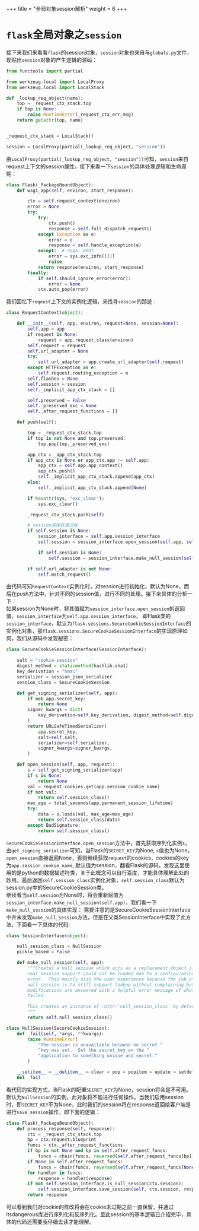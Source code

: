 +++
title = "全局对象session解析"
weight = 6 
+++

# `flask`全局对象之`session`

接下来我们来看看`flask`的session对象，`session`对象也来自与`globals.py`文件，现贴出`session`对象的产生逻辑的源码：
```python
from functools import partial

from werkzeug.local import LocalProxy
from werkzeug.local import LocalStack

def _lookup_req_object(name):
    top = _request_ctx_stack.top
    if top is None:
        raise RuntimeError(_request_ctx_err_msg)
    return getattr(top, name)


_request_ctx_stack = LocalStack()

session = LocalProxy(partial(_lookup_req_object, "session"))
```

由`LocalProxy(partial(_lookup_req_object, "session"))`可知，`session`来自request上下文的session属性，接下来看一下`session`的具体处理逻辑和生命周期：  

```python
class Flask(_PackageBoundObject):
    def wsgi_app(self, environ, start_response):

        ctx = self.request_context(environ)
        error = None
        try:
            try:
                ctx.push()
                response = self.full_dispatch_request()
            except Exception as e:
                error = e
                response = self.handle_exception(e)
            except:  # noqa: B001
                error = sys.exc_info()[1]
                raise
            return response(environ, start_response)
        finally:
            if self.should_ignore_error(error):
                error = None
            ctx.auto_pop(error)

```
我们回忆下`reqeust`上下文的实例化逻辑，来找寻`session`的踪迹：  

```python
class RequestContext(object):

    def __init__(self, app, environ, request=None, session=None):
        self.app = app
        if request is None:
            request = app.request_class(environ)
        self.request = request
        self.url_adapter = None
        try:
            self.url_adapter = app.create_url_adapter(self.request)
        except HTTPException as e:
            self.request.routing_exception = e
        self.flashes = None
        self.session = session
        self._implicit_app_ctx_stack = []

        self.preserved = False
        self._preserved_exc = None
        self._after_request_functions = []

    def push(self):

        top = _request_ctx_stack.top
        if top is not None and top.preserved:
            top.pop(top._preserved_exc)

        app_ctx = _app_ctx_stack.top
        if app_ctx is None or app_ctx.app != self.app:
            app_ctx = self.app.app_context()
            app_ctx.push()
            self._implicit_app_ctx_stack.append(app_ctx)
        else:
            self._implicit_app_ctx_stack.append(None)

        if hasattr(sys, "exc_clear"):
            sys.exc_clear()

        _request_ctx_stack.push(self)

        # session具体处理过程
        if self.session is None:
            session_interface = self.app.session_interface
            self.session = session_interface.open_session(self.app, self.request)

            if self.session is None:
                self.session = session_interface.make_null_session(self.app)

        if self.url_adapter is not None:
            self.match_request()
```
由代码可知`RequestContext`实例化时，对session进行初始化，默认为None，而后在push方法中，针对不同的session值，进行不同的处理。接下来具体的分析一下：  
如果session为None时，将其值赋为`session_interface.open_session`的返回值，`session_interface`为`self.app.session_interface`， 即Flask类的`session_interface`，默认为`flask.sessions.SecureCookieSessionInterface`的实例化对象，那`flask.sessions.SecureCookieSessionInterface`的实现原理如何，我们从源码中发现秘密：  
```python
class SecureCookieSessionInterface(SessionInterface):

    salt = "cookie-session"
    digest_method = staticmethod(hashlib.sha1)
    key_derivation = "hmac"
    serializer = session_json_serializer
    session_class = SecureCookieSession

    def get_signing_serializer(self, app):
        if not app.secret_key:
            return None
        signer_kwargs = dict(
            key_derivation=self.key_derivation, digest_method=self.digest_method
        )
        return URLSafeTimedSerializer(
            app.secret_key,
            salt=self.salt,
            serializer=self.serializer,
            signer_kwargs=signer_kwargs,
        )

    def open_session(self, app, request):
        s = self.get_signing_serializer(app)
        if s is None:
            return None
        val = request.cookies.get(app.session_cookie_name)
        if not val:
            return self.session_class()
        max_age = total_seconds(app.permanent_session_lifetime)
        try:
            data = s.loads(val, max_age=max_age)
            return self.session_class(data)
        except BadSignature:
            return self.session_class()
```
`SecureCookieSessionInterface.open_session`方法中，首先获取序列化实例`s`，由`get_signing_serializer`可知，当Flask的`SECRET_KEY`为None, `s`值也为None，`open_session`直接返回None，否则继续获取`request`的cookies，cookies的key为`app.session_cookie_name`, 默认值为session，翻看Flask的源码，发现这里使用的是python的数据描述符类，关于此概念可以自行百度，才能具体理解此处的妙用。最后返回`self.session_class`实例化对象，`self.session_class`默认为session.py中的SecureCookieSession类。  
继续看当`self.session`为None时，将会重新赋值为`session_interface.make_null_session(self.app)`，我们看一下`make_null_session`的具体实现：
需要注意的是SecureCookieSessionInterface中并未发现`make_null_session`方法，但是在父类SessionInterface中实现了此方法，下面看一下具体的代码:

```python
class SessionInterface(object):

    null_session_class = NullSession
    pickle_based = False

    def make_null_session(self, app):
        """Creates a null session which acts as a replacement object if the
        real session support could not be loaded due to a configuration
        error.  This mainly aids the user experience because the job of the
        null session is to still support lookup without complaining but
        modifications are answered with a helpful error message of what
        failed.

        This creates an instance of :attr:`null_session_class` by default.
        """
        return self.null_session_class()

class NullSession(SecureCookieSession):
    def _fail(self, *args, **kwargs):
        raise RuntimeError(
            "The session is unavailable because no secret "
            "key was set.  Set the secret_key on the "
            "application to something unique and secret."
        )

    __setitem__ = __delitem__ = clear = pop = popitem = update = setdefault = _fail
    del _fail
```
看代码的实现方式，当Flask的配置`SECRET_KEY`为None，session将会是不可用。默认为`NullSession`的实例，此对象将不能进行任何操作。当我们启用session时，即`SECRET_KEY`不为None，此时我们的session将在response返回给客户端是进行`save_session`操作，即下面的逻辑：  

```python
class Flask(_PackageBoundObject):
    def process_response(self, response):
        ctx = _request_ctx_stack.top
        bp = ctx.request.blueprint
        funcs = ctx._after_request_functions
        if bp is not None and bp in self.after_request_funcs:
            funcs = chain(funcs, reversed(self.after_request_funcs[bp]))
        if None in self.after_request_funcs:
            funcs = chain(funcs, reversed(self.after_request_funcs[None]))
        for handler in funcs:
            response = handler(response)
        if not self.session_interface.is_null_session(ctx.session):
            self.session_interface.save_session(self, ctx.session, response)
        return response
```

可以看到我们对cookie的修改将会在cookie未过期之前一直保留，并通过itsdangerous库进行序列化和反序列化。至此session的基本逻辑已介绍完毕，具体的代码还需要我仔细去读才能理解。
